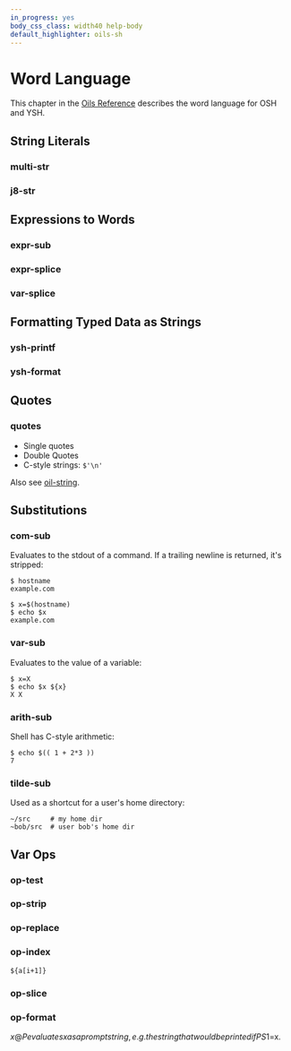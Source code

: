 ```yaml
---
in_progress: yes
body_css_class: width40 help-body
default_highlighter: oils-sh
---
```


Word Language
===

This chapter in the [Oils Reference](index.html) describes the word language
for OSH and YSH.

<div id="toc">
</div>

<h2 id="string-lit">String Literals</h2>

### multi-str

### j8-str

<h2 id="expression">Expressions to Words</h2>

### expr-sub

### expr-splice

### var-splice

<h2 id="formatting">Formatting Typed Data as Strings</h2>

### ysh-printf

### ysh-format


## Quotes

### quotes

- Single quotes
- Double Quotes
- C-style strings: `$'\n'`

Also see [oil-string]($oil-help).

## Substitutions

### com-sub

Evaluates to the stdout of a command.  If a trailing newline is returned, it's
stripped:

    $ hostname
    example.com

    $ x=$(hostname)
    $ echo $x
    example.com

### var-sub

Evaluates to the value of a variable:

    $ x=X
    $ echo $x ${x}
    X X

### arith-sub

Shell has C-style arithmetic:

    $ echo $(( 1 + 2*3 ))
    7

### tilde-sub

Used as a shortcut for a user's home directory:

    ~/src     # my home dir
    ~bob/src  # user bob's home dir

## Var Ops

### op-test

### op-strip

### op-replace

### op-index

    ${a[i+1]}

### op-slice

### op-format

${x@P} evaluates x as a prompt string, e.g. the string that would be printed if
PS1=$x.

